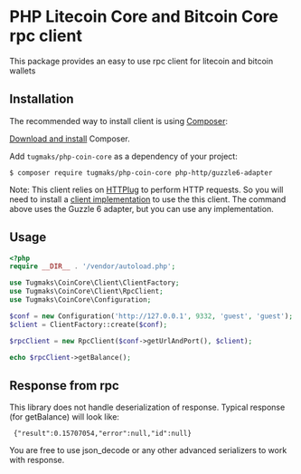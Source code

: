 PHP Litecoin Core and Bitcoin Core rpc client
===========


This package provides an easy to use rpc client for litecoin and bitcoin wallets

Installation
------------

The recommended way to install client is using
[Composer](http://getcomposer.org/):

[Download and install](http://getcomposer.org/doc/00-intro.md) Composer.

Add ``tugmaks/php-coin-core`` as a dependency of your project:

    
    $ composer require tugmaks/php-coin-core php-http/guzzle6-adapter
    

   
Note: This client relies on [HTTPlug](http://httplug.io/) to perform HTTP requests.
So you will need to install a [client implementation](https://packagist.org/providers/php-http/client-implementation)
to use the this client. The command above uses the Guzzle 6 adapter, but you can use
any implementation.

Usage
------------

```php
<?php
require __DIR__ . '/vendor/autoload.php';

use Tugmaks\CoinCore\Client\ClientFactory;
use Tugmaks\CoinCore\Client\RpcClient;
use Tugmaks\CoinCore\Configuration;

$conf = new Configuration('http://127.0.0.1', 9332, 'guest', 'guest');
$client = ClientFactory::create($conf);

$rpcClient = new RpcClient($conf->getUrlAndPort(), $client);

echo $rpcClient->getBalance();
```

Response from rpc
-----------------

This library does not handle deserialization of response.
Typical response (for getBalance) will look like:

```
 {"result":0.15707054,"error":null,"id":null}
``` 

You are free to use json_decode or any other advanced serializers to work with response.

